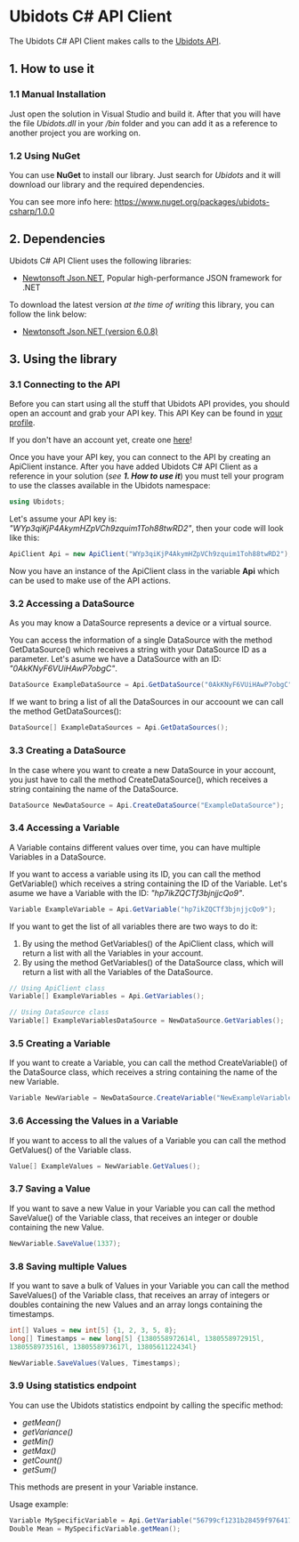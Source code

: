 # Ubidots C# API Client

The Ubidots C# API Client makes calls to the [Ubidots API](http://ubidots.com/docs/api/index.html).

## 1. How to use it

### 1.1 Manual Installation
Just open the solution in Visual Studio and build it. After that you will have the file _Ubidots.dll_ in your _/bin_ folder and you can add it as a reference to another project you are working on.

### 1.2 Using NuGet
You can use **NuGet** to install our library. Just search for _Ubidots_ and it will download our library and the required dependencies.

You can see more info here: https://www.nuget.org/packages/ubidots-csharp/1.0.0

## 2. Dependencies

Ubidots C# API Client uses the following libraries:

* [Newtonsoft Json.NET](http://www.newtonsoft.com/json), Popular high-performance JSON framework for .NET

To download the latest version _at the time of writing_ this library, you can follow the link below:

* [Newtonsoft Json.NET (version 6.0.8)](https://github.com/JamesNK/Newtonsoft.Json/releases/tag/6.0.8)

## 3. Using the library

### 3.1 Connecting to the API

Before you can start using all the stuff that Ubidots API provides, you should open an account and grab your API key. This API Key can be found in [your profile](https://app.ubidots.com/userdata/api/).

If you don't have an account yet, create one [here](http://app.ubidots.com/accounts/signup/)!

Once you have your API key, you can connect to the API by creating an ApiClient instance. After you have added Ubidots C# API Client as a reference in your solution (_see **1. How to use it**_) you must tell your program to use the classes available in the Ubidots namespace:

```csharp
using Ubidots;
```

Let's assume your API key is: _"WYp3qiKjP4AkymHZpVCh9zquim1Toh88twRD2"_, then your code will look like this:

```csharp
ApiClient Api = new ApiClient("WYp3qiKjP4AkymHZpVCh9zquim1Toh88twRD2");
```

Now you have an instance of the ApiClient class in the variable **Api** which can be used to make use of the API actions.

### 3.2 Accessing a DataSource

As you may know a DataSource represents a device or a virtual source.

You can access the information of a single DataSource with the method GetDataSource() which receives a string with your DataSource ID as a parameter. Let's asume we have a DataSource with an ID: _"0AkKNyF6VUiHAwP7obgC"_.

```csharp
DataSource ExampleDataSource = Api.GetDataSource("0AkKNyF6VUiHAwP7obgC");
```

If we want to bring a list of all the DataSources in our accoount we can call the method GetDataSources():

```csharp
DataSource[] ExampleDataSources = Api.GetDataSources();
```

### 3.3 Creating a DataSource

In the case where you want to create a new DataSource in your account, you just have to call the method CreateDataSource(), which receives a string containing the name of the DataSource.

```csharp
DataSource NewDataSource = Api.CreateDataSource("ExampleDataSource");
```

### 3.4 Accessing a Variable

A Variable contains different values over time, you can have multiple Variables in a DataSource.

If you want to access a variable using its ID, you can call the method GetVariable() which receives a string containing the ID of the Variable. Let's asume we have a Variable with the ID: _"hp7ikZQCTf3bjnjjcQo9"_.

```csharp
Variable ExampleVariable = Api.GetVariable("hp7ikZQCTf3bjnjjcQo9");
```

If you want to get the list of all variables there are two ways to do it:

1. By using the method GetVariables() of the ApiClient class, which will return a list with all the Variables in your account.
2. By using the method GetVariables() of the DataSource class, which will return a list with all the Variables of the DataSource.

```csharp
// Using ApiClient class
Variable[] ExampleVariables = Api.GetVariables();

// Using DataSource class
Variable[] ExampleVariablesDataSource = NewDataSource.GetVariables();
```

### 3.5 Creating a Variable

If you want to create a Variable, you can call the method CreateVariable() of the DataSource class, which receives a string containing the name of the new Variable.

```csharp
Variable NewVariable = NewDataSource.CreateVariable("NewExampleVariable");
```

### 3.6 Accessing the Values in a Variable

If you want to access to all the values of a Variable you can call the method GetValues() of the Variable class.

```csharp
Value[] ExampleValues = NewVariable.GetValues(); 
```

### 3.7 Saving a Value

If you want to save a new Value in your Variable you can call the method SaveValue() of the Variable class, that receives an integer or double containing the new Value.

```csharp
NewVariable.SaveValue(1337);
```

### 3.8 Saving multiple Values

If you want to save a bulk of Values in your Variable you can call the method SaveValues() of the Variable class, that receives an array of integers or doubles containing the new Values and an array longs containing the timestamps.

```csharp
int[] Values = new int[5] {1, 2, 3, 5, 8};
long[] Timestamps = new long[5] {1380558972614l, 1380558972915l, 
1380558973516l, 1380558973617l, 1380561122434l}

NewVariable.SaveValues(Values, Timestamps);
```

### 3.9 Using statistics endpoint

You can use the Ubidots statistics endpoint by calling the specific method:

* _getMean()_
* _getVariance()_
* _getMin()_
* _getMax()_
* _getCount()_
* _getSum()_

This methods are present in your Variable instance.

Usage example:

```csharp
Variable MySpecificVariable = Api.GetVariable("56799cf1231b28459f976417");
Double Mean = MySpecificVariable.getMean();
```
